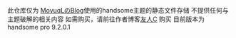 此仓库仅为 [MoyuqLのBlog](https:/blog.moyuql.top)使用的handsome主题的静态文件存储
不提供任何与主题破解的相关内容
如需购买，请前往作者博客[友人C](https://www.ihewro.com/archives/489/) 购买
目前版本为 handsome pro 9.2.0.1
